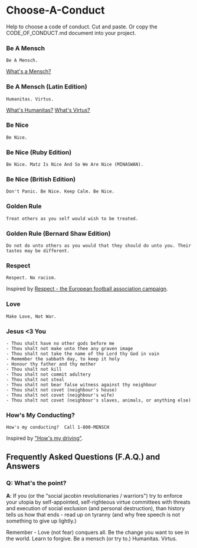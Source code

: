 
# Choose-A-Conduct


Help to choose a code of conduct.  Cut and paste. Or copy the CODE_OF_CONDUCT.md document into your project.




### Be A Mensch

```
Be A Mensch. 
```

[What's a Mensch?](https://en.wikipedia.org/wiki/Mensch)



### Be A Mensch (Latin Edition)

```
Humanitas. Virtus.
```

[What's Humanitas?](https://en.wikipedia.org/wiki/Humanitas)
[What's Virtus?](https://en.wikipedia.org/wiki/Virtue#Roman_virtues)



### Be Nice

```
Be Nice. 
```



### Be Nice (Ruby Edition)

```
Be Nice. Matz Is Nice And So We Are Nice (MINASWAN).
```



### Be Nice (British Edition)

```
Don't Panic. Be Nice. Keep Calm. Be Nice.
```


### Golden Rule

```
Treat others as you self would wish to be treated. 
```

### Golden Rule (Bernard Shaw Edition)

```
Do not do unto others as you would that they should do unto you. Their tastes may be different.
```


### Respect

```
Respect. No racism.
```

Inspired by [Respect - the European football association campaign](https://en.wikipedia.org/wiki/Respect_(UEFA_campaign)).


### Love

```
Make Love, Not War.
```



### Jesus <3 You

```
- Thou shalt have no other gods before me	
- Thou shalt not make unto thee any graven image
- Thou shalt not take the name of the Lord thy God in vain
- Remember the sabbath day, to keep it holy
- Honour thy father and thy mother
- Thou shalt not kill
- Thou shalt not commit adultery
- Thou shalt not steal
- Thou shalt not bear false witness against thy neighbour
- Thou shalt not covet (neighbour's house)
- Thou shalt not covet (neighbour's wife)
- Thou shalt not covet (neighbour's slaves, animals, or anything else)
```



### How's My Conducting? 

```
How's my conducting?  Call 1-800-MENSCH
```

Inspired by ["How's my driving"](https://en.wikipedia.org/wiki/%22How%27s_my_driving%3F%22_sign).





## Frequently Asked Questions (F.A.Q.) and Answers

### Q: What's the point?

**A**: If you (or the "social jacobin revolutionaries / warriors") 
try to enforce your utopia by self-appointed, self-righteous virtue committees 
with threats and execution 
of social exclusion (and personal destruction), than
history tells us how that ends - read up on tyranny
(and why free speech is not something to give up lightly.)

Remember - Love (not fear) conquers all. 
Be the change you want to see in the world. Learn to forgive. Be a mensch (or try to.) Humanitas. Virtus.
 
